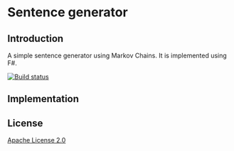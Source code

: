 # Sentence generator

## Introduction
A simple sentence generator using Markov Chains. It is implemented using F#.

[![Build status](https://ci.appveyor.com/api/projects/status/ed05ruajn2i64ycj)](https://ci.appveyor.com/project/ErikSchierboom/sentencegenerator)

## Implementation

## License
[Apache License 2.0](LICENSE.md)
